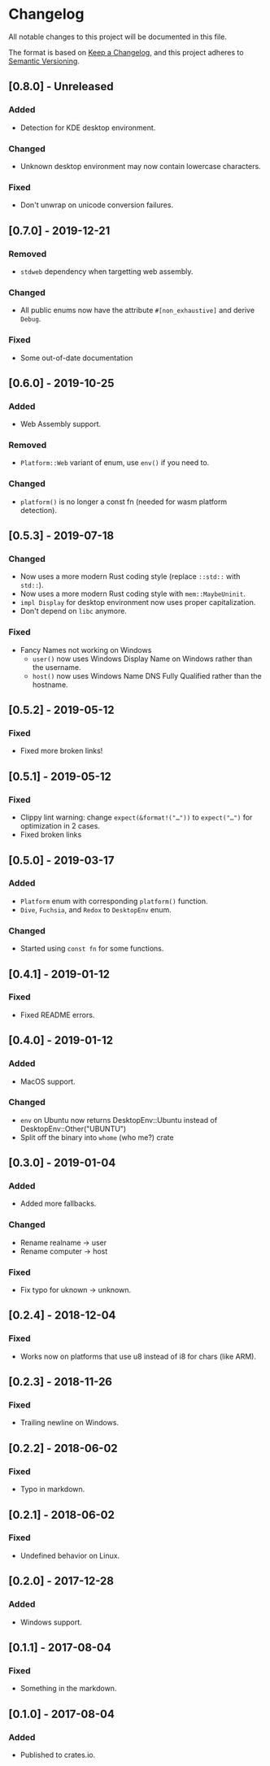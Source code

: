 # Changelog
All notable changes to this project will be documented in this file.

The format is based on [Keep a Changelog](https://keepachangelog.com/en/1.0.0/),
and this project adheres to [Semantic Versioning](https://code.plopgrizzly.com/semver/).

## [0.8.0] - Unreleased
### Added
- Detection for KDE desktop environment.

### Changed
- Unknown desktop environment may now contain lowercase characters.

### Fixed
- Don't unwrap on unicode conversion failures.

## [0.7.0] - 2019-12-21
### Removed
- `stdweb` dependency when targetting web assembly.

### Changed
- All public enums now have the attribute `#[non_exhaustive]` and derive
  `Debug`.

### Fixed
- Some out-of-date documentation

## [0.6.0] - 2019-10-25
### Added
- Web Assembly support.

### Removed
- `Platform::Web` variant of enum, use `env()` if you need to.

### Changed
- `platform()` is no longer a const fn (needed for wasm platform
  detection).

## [0.5.3] - 2019-07-18
### Changed
- Now uses a more modern Rust coding style (replace `::std::` with `std::`).
- Now uses a more modern Rust coding style with `mem::MaybeUninit`.
- `impl Display` for desktop environment now uses proper capitalization.
- Don't depend on `libc` anymore.
### Fixed
- Fancy Names not working on Windows
  - `user()` now uses Windows Display Name on Windows rather than the username.
  - `host()` now uses Windows Name DNS Fully Qualified rather than the hostname.

## [0.5.2] - 2019-05-12
### Fixed
- Fixed more broken links!

## [0.5.1] - 2019-05-12
### Fixed
- Clippy lint warning: change `expect(&format!("…"))` to `expect("…")` for optimization in 2 cases.
- Fixed broken links

## [0.5.0] - 2019-03-17
### Added
- `Platform` enum with corresponding `platform()` function.
- `Dive`, `Fuchsia`, and `Redox` to `DesktopEnv` enum.
### Changed
- Started using `const fn` for some functions.

## [0.4.1] - 2019-01-12
### Fixed
- Fixed README errors.

## [0.4.0] - 2019-01-12
### Added
- MacOS support.
### Changed
- `env` on Ubuntu now returns DesktopEnv::Ubuntu instead of DesktopEnv::Other("UBUNTU")
- Split off the binary into `whome` (who me?) crate

## [0.3.0] - 2019-01-04
### Added
- Added more fallbacks.
### Changed
- Rename realname -> user
- Rename computer -> host
### Fixed
- Fix typo for uknown -> unknown.

## [0.2.4] - 2018-12-04
### Fixed
- Works now on platforms that use u8 instead of i8 for chars (like ARM).

## [0.2.3] - 2018-11-26
### Fixed
- Trailing newline on Windows.

## [0.2.2] - 2018-06-02
### Fixed
- Typo in markdown.

## [0.2.1] - 2018-06-02
### Fixed
- Undefined behavior on Linux.

## [0.2.0] - 2017-12-28
### Added
- Windows support.

## [0.1.1] - 2017-08-04
### Fixed
- Something in the markdown.

## [0.1.0] - 2017-08-04
### Added
- Published to crates.io.
